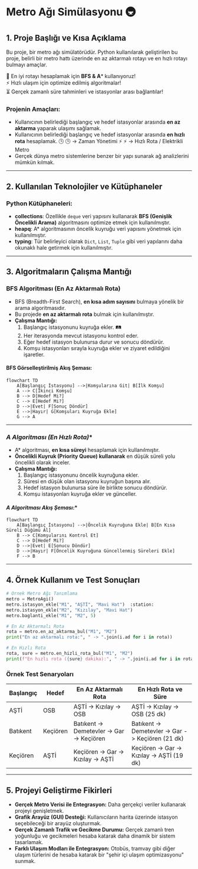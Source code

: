 # Metro Ağı Simülasyonu :metro:

## 1. Proje Başlığı ve Kısa Açıklama

Bu proje, bir metro ağı simülatörüdür. Python kullanılarak geliştirilen bu proje, belirli bir metro hattı üzerinde en az aktarmalı rotayı ve en hızlı rotayı bulmayı amaçlar. 

📍 En iyi rotayı hesaplamak için **BFS & A*** kullanıyoruz!  
⚡ Hızlı ulaşım için optimize edilmiş algoritmalar!  
⏳ Gerçek zamanlı süre tahminleri ve istasyonlar arası bağlantılar!  

### **Projenin Amaçları:**

- Kullanıcının belirlediği başlangıç ve hedef istasyonlar arasında **en az aktarma** yaparak ulaşımı sağlamak.
- Kullanıcının belirlediği başlangıç ve hedef istasyonlar arasında **en hızlı rota** hesaplamak. 🕒 :clock3: → Zaman Yönetimi ⚡ :zap: → Hızlı Rota / Elektrikli Metro
- Gerçek dünya metro sistemlerine benzer bir yapı sunarak ağ analizlerini mümkün kılmak.

---

## 2. Kullanılan Teknolojiler ve Kütüphaneler

### **Python Kütüphaneleri:**

- **collections**: Özellikle `deque` veri yapısını kullanarak **BFS (Genişlik Öncelikli Arama)** algoritmasını optimize etmek için kullanılmıştır.
- **heapq**: A* algoritmasının öncelik kuyruğu veri yapısını yönetmek için kullanılmıştır.
- **typing**: Tür belirleyici olarak `Dict`, `List`, `Tuple` gibi veri yapılarını daha okunaklı hale getirmek için kullanılmıştır.

---

## 3. Algoritmaların Çalışma Mantığı

### **BFS Algoritması (En Az Aktarmalı Rota)**

- BFS (Breadth-First Search), **en kısa adım sayısını** bulmaya yönelik bir arama algoritmasıdır.
- Bu projede **en az aktarmalı rota** bulmak için kullanılmıştır.
- **Çalışma Mantığı:**
  1. Başlangıç istasyonunu kuyruğa ekler. :railway_track:
  2. Her iterasyonda mevcut istasyonu kontrol eder.
  3. Eğer hedef istasyon bulunursa durur ve sonucu döndürür.
  4. Komşu istasyonları sırayla kuyruğa ekler ve ziyaret edildiğini işaretler.

#### **BFS Görselleştirilmiş Akış Şeması:**

```mermaid
flowchart TD
    A[Başlangıç İstasyonu] -->|Komşularına Git| B[İlk Komşu]
    A --> C[İkinci Komşu]
    B --> D[Hedef Mi?]
    C --> E[Hedef Mi?]
    D -->|Evet| F[Sonuç Döndür]
    E -->|Hayır| G[Komşuları Kuyruğa Ekle]
    G --> A
```

---

### **A* Algoritması (En Hızlı Rota)**

- A* algoritması, **en kısa süreyi** hesaplamak için kullanılmıştır.
- **Öncelikli Kuyruk (Priority Queue) kullanarak** en düşük süreli yolu öncelikli olarak inceler.
- **Çalışma Mantığı:**
  1. Başlangıç istasyonunu öncelik kuyruğuna ekler.
  2. Süresi en düşük olan istasyonu kuyruğun başına alır.
  3. Hedef istasyon bulunursa süre ile birlikte sonucu döndürür.
  4. Komşu istasyonları kuyruğa ekler ve günceller.

#### **A* Algoritması Akış Şeması:**

```mermaid
flowchart TD
    A[Başlangıç İstasyonu] -->|Öncelik Kuyruğuna Ekle| B[En Kısa Süreli Düğümü Al]
    B --> C[Komşularını Kontrol Et]
    C --> D[Hedef Mi?]
    D -->|Evet| E[Sonucu Döndür]
    D -->|Hayır| F[Öncelik Kuyruğuna Güncellenmiş Süreleri Ekle]
    F --> B
```

---

## 4. Örnek Kullanım ve Test Sonuçları

```python
# Örnek Metro Ağı Tanımlama
metro = MetroAgi()
metro.istasyon_ekle("M1", "AŞTİ", "Mavi Hat")  :station:
metro.istasyon_ekle("M2", "Kızılay", "Mavi Hat")  
metro.baglanti_ekle("M1", "M2", 5)

# En Az Aktarmalı Rota
rota = metro.en_az_aktarma_bul("M1", "M2")
print("En az aktarmalı rota:", " -> ".join(i.ad for i in rota))

# En Hızlı Rota
rota, sure = metro.en_hizli_rota_bul("M1", "M2")
print(f"En hızlı rota ({sure} dakika):", " -> ".join(i.ad for i in rota))
```

### **Örnek Test Senaryoları**

| Başlangıç | Hedef    | En Az Aktarmalı Rota                      | En Hızlı Rota ve Süre                             |
| --------- | -------- | ----------------------------------------- | ------------------------------------------------- |
| AŞTİ      | OSB      | AŞTİ -> Kızılay -> OSB                    | AŞTİ -> Kızılay -> OSB (25 dk)                    |
| Batıkent  | Keçiören | Batıkent -> Demetevler -> Gar -> Keçiören | Batıkent -> Demetevler -> Gar -> Keçiören (21 dk) |
| Keçiören  | AŞTİ     | Keçiören -> Gar -> Kızılay -> AŞTİ        | Keçiören -> Gar -> Kızılay -> AŞTİ (19 dk)        |

---

## 5. Projeyi Geliştirme Fikirleri

- **Gerçek Metro Verisi ile Entegrasyon:** Daha gerçekçi veriler kullanarak projeyi genişletmek.
- **Grafik Arayüz (GUI) Desteği:** Kullanıcıların harita üzerinde istasyon seçebileceği bir arayüz oluşturmak.
- **Gerçek Zamanlı Trafik ve Gecikme Durumu:** Gerçek zamanlı tren yoğunluğu ve gecikmeleri hesaba katarak daha dinamik bir sistem tasarlamak.
- **Farklı Ulaşım Modları ile Entegrasyon:** Otobüs, tramvay gibi diğer ulaşım türlerini de hesaba katarak bir "şehir içi ulaşım optimizasyonu" sunmak.
